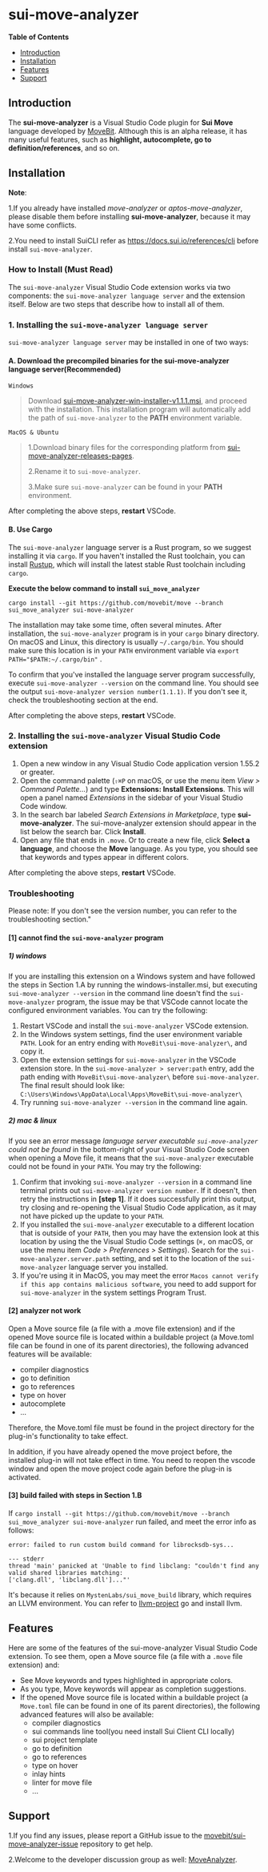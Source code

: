 # sui-move-analyzer
**Table of Contents**
* [Introduction](#Introduction)
* [Installation](#Installation)
* [Features](#Features)
* [Support](#Support)

## Introduction <span id="Introduction">
The **sui-move-analyzer** is a Visual Studio Code plugin for **Sui Move** language developed by [MoveBit](https://movebit.xyz). Although this is an alpha release, it has many useful features, such as **highlight, autocomplete, go to definition/references**, and so on.


## Installation <span id="Installation">

**Note**:

1.If you already have installed *move-analyzer* or *aptos-move-analyzer*, please disable them before installing **sui-move-analyzer**, because it may have some conflicts.

2.You need to install SuiCLI refer as https://docs.sui.io/references/cli before install `sui-move-analyzer`.

### How to Install (Must Read)
The `sui-move-analyzer` Visual Studio Code extension works via two components: the `sui-move-analyzer language server` and the extension itself. Below are two steps that describe how to install all of them.


### 1. Installing the `sui-move-analyzer language server`<span id="Step1">
`sui-move-analyzer language server` may be installed in one of two ways:

#### A. Download the precompiled binaries for the sui-move-analyzer language server(Recommended)

```Windows```  
> Download [sui-move-analyzer-win-installer-v1.1.1.msi](https://github.com/movebit/move/releases), and proceed with the installation. This installation program will automatically add the path of `sui-move-analyzer` to the **PATH** environment variable.

```MacOS & Ubuntu```
 
 > 1.Download binary files for the corresponding platform from [sui-move-analyzer-releases-pages](https://github.com/movebit/move/releases).
 >
 > 2.Rename it to `sui-move-analyzer`. 
 > 
 > 3.Make sure `sui-move-analyzer` can be found in your **PATH** environment.

After completing the above steps, **restart** VSCode.


#### B. Use Cargo

The `sui-move-analyzer` language server is a Rust program, so we suggest installing it via `cargo`. If you haven't installed the Rust toolchain, you can install [Rustup](https://rustup.rs/), which will install the latest stable Rust toolchain including `cargo`.

**Execute the below command to install `sui_move_analyzer`**
```
cargo install --git https://github.com/movebit/move --branch sui_move_analyzer sui-move-analyzer
```
The installation may take some time, often several minutes. After installation, the `sui-move-analyzer` program is in your `cargo` binary directory. On macOS and Linux, this directory is usually `~/.cargo/bin`. You should make sure this location is in your `PATH` environment variable via `export PATH="$PATH:~/.cargo/bin"` .

To confirm that you've installed the language server program successfully, execute
`sui-move-analyzer --version` on the command line. You should see the output `sui-move-analyzer version number(1.1.1)`.
If you don't see it, check the troubleshooting section at the end.

After completing the above steps, **restart** VSCode.

### 2. Installing the `sui-move-analyzer` Visual Studio Code extension

1. Open a new window in any Visual Studio Code application version 1.55.2 or greater.
2. Open the command palette (`⇧⌘P` on macOS, or use the menu item *View > Command Palette...*) and
   type **Extensions: Install Extensions**. This will open a panel named *Extensions* in the
   sidebar of your Visual Studio Code window.
3. In the search bar labeled *Search Extensions in Marketplace*, type **sui-move-analyzer**. The
   sui-move-analyzer extension should appear in the list below the search bar. Click **Install**.
4. Open any file that ends in `.move`. Or to create a new file, click **Select a language**, and
   choose the **Move** language. As you type, you should see that keywords and types appear in
   different colors.

After completing the above steps, **restart** VSCode.

### Troubleshooting
Please note: If you don't see the version number, you can refer to the troubleshooting section."

#### [1] cannot find the `sui-move-analyzer` program
##### 1) windows
If you are installing this extension on a Windows system and have followed the steps in Section 1.A by running the windows-installer.msi, but executing `sui-move-analyzer --version` in the command line doesn't find the `sui-move-analyzer` program, the issue may be that VSCode cannot locate the configured environment variables. You can try the following:

   1. Restart VSCode and install the `sui-move-analyzer` VSCode extension.
   2. In the Windows system settings, find the user environment variable `PATH`. Look for an entry ending with `MoveBit\sui-move-analyzer\`, and copy it.
   3. Open the extension settings for `sui-move-analyzer` in the VSCode extension store. In the `sui-move-analyzer > server:path` entry, add the path ending with `MoveBit\sui-move-analyzer\` before `sui-move-analyzer`. The final result should look like: `C:\Users\Windows\AppData\Local\Apps\MoveBit\sui-move-analyzer\`
   4. Try running `sui-move-analyzer --version` in the command line again.

##### 2) mac & linux
If you see an error message *language server executable `sui-move-analyzer` could not be found* in the
bottom-right of your Visual Studio Code screen when opening a Move file, it means that the
`sui-move-analyzer` executable could not be found in your `PATH`. You may try the following:

1. Confirm that invoking `sui-move-analyzer --version` in a command line terminal prints out
   `sui-move-analyzer version number`. If it doesn't, then retry the instructions in **[step 1]**. If it
   does successfully print this output, try closing and re-opening the Visual Studio Code
   application, as it may not have picked up the update to your `PATH`.
2. If you installed the `sui-move-analyzer` executable to a different location that is outside of your
   `PATH`, then you may have the extension look at this location by using the the Visual Studio Code
   settings (`⌘,` on macOS, or use the menu item *Code > Preferences > Settings*). Search for the
   `sui-move-analyzer.server.path` setting, and set it to the location of the `sui-move-analyzer` language
   server you installed.
3. If you're using it in MacOS, you may meet the error `Macos cannot verify if this app contains malicious software`, you need to add support for `sui-move-analyzer` in the system settings Program Trust.


#### [2] analyzer not work
Open a Move source file (a file with a .move file extension) and if the opened Move source file is located within a buildable project (a Move.toml file can be found in one of its parent directories), the following advanced features will be available:

  - compiler diagnostics
  - go to definition
  - go to references
  - type on hover
  - autocomplete
  - ...

Therefore, the Move.toml file must be found in the project directory for the plug-in's functionality to take effect.

In addition, if you have already opened the move project before, the installed plug-in will not take effect in time. You need to reopen the vscode window and open the move project code again before the plug-in is activated. 

#### [3] build failed with steps in Section 1.B
If `cargo install --git https://github.com/movebit/move --branch sui_move_analyzer sui-move-analyzer` run failed, and meet the 
error info as follows:
```
error: failed to run custom build command for librocksdb-sys...

--- stderr
thread 'main' panicked at 'Unable to find libclang: "couldn't find any valid shared libraries matching: 
['clang.dll', 'libclang.dll']..."'
```

It's because it relies on `MystenLabs/sui_move_build` library, which requires an LLVM environment. You can refer to [llvm-project](https://github.com/llvm/llvm-project) go and install llvm.


## Features <span id="Features">

Here are some of the features of the sui-move-analyzer Visual Studio Code extension. To see them, open a
Move source file (a file with a `.move` file extension) and:

- See Move keywords and types highlighted in appropriate colors.
- As you type, Move keywords will appear as completion suggestions.
- If the opened Move source file is located within a buildable project (a `Move.toml` file can be
  found in one of its parent directories), the following advanced features will also be available:
  - compiler diagnostics
  - sui commands line tool(you need install Sui Client CLI locally)
  - sui project template
  - go to definition
  - go to references
  - type on hover
  - inlay hints
  - linter for move file
  - ...


## Support <span id="Support">

1.If you find any issues, please report a GitHub issue to the [movebit/sui-move-analyzer-issue](https://github.com/movebit/sui-move-analyzer-issue) repository to get help.

2.Welcome to the developer discussion group as well: [MoveAnalyzer](https://t.me/moveanalyzer). 
